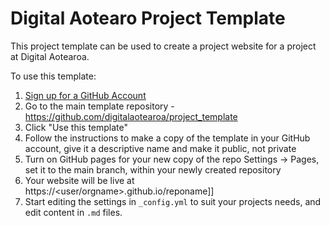 # Digital Aotearo Project Template

This project template can be used to create a project website for a project at Digital Aotearoa. 

To use this template:

1. [Sign up for a GitHub Account](https://github.com/)
2. Go to the main template repository - https://github.com/digitalaotearoa/project_template
3. Click "Use this template" 
4. Follow the instructions to make a copy of the template in your GitHub account, give it a descriptive name and make it public, not private
5. Turn on GitHub pages for your new copy of the repo Settings -> Pages, set it to the main branch, within your newly created repository
6. Your website will be live at https://<user/orgname>.github.io/reponame]]
7. Start editing the settings in `_config.yml` to suit your projects needs, and edit content in `.md` files. 


